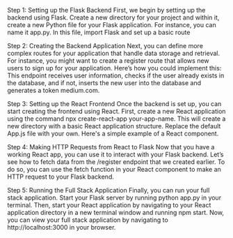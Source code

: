 Step 1: Setting up the Flask Backend First, we begin by setting up the backend using Flask. Create a new directory for your project and within it, create a new Python file for your Flask application. For instance, you can name it app.py. In this file, import Flask and set up a basic route

Step 2: Creating the Backend Application Next, you can define more complex routes for your application that handle data storage and retrieval. For instance, you might want to create a register route that allows new users to sign up for your application. Here’s how you could implement this: This endpoint receives user information, checks if the user already exists in the database, and if not, inserts the new user into the database and generates a token medium.com.

Step 3: Setting up the React Frontend Once the backend is set up, you can start creating the frontend using React. First, create a new React application using the command npx create-react-app your-app-name. This will create a new directory with a basic React application structure. Replace the default App.js file with your own. Here's a simple example of a React component.

Step 4: Making HTTP Requests from React to Flask Now that you have a working React app, you can use it to interact with your Flask backend. Let’s see how to fetch data from the /register endpoint that we created earlier. To do so, you can use the fetch function in your React component to make an HTTP request to your Flask backend.

Step 5: Running the Full Stack Application Finally, you can run your full stack application. Start your Flask server by running python app.py in your terminal. Then, start your React application by navigating to your React application directory in a new terminal window and running npm start. Now, you can view your full stack application by navigating to http://localhost:3000 in your browser.
